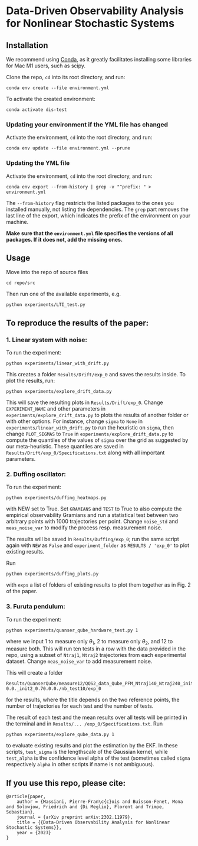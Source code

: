 # Data-Driven Observability Analysis for Nonlinear Stochastic Systems

## Installation

We recommend using [Conda](https://docs.conda.io/projects/conda/en/latest/user-guide/install/index.html), 
as it greatly facilitates installing some libraries for Mac M1 users, such as scipy.

Clone the repo, `cd` into its root directory, and run:
```
conda env create --file environment.yml
```

To activate the created environment:
```
conda activate dis-test
```

### Updating your environment if the YML file has changed

Activate the environment, `cd` into the root directory, and run:
```
conda env update --file environment.yml --prune
```

### Updating the YML file

Activate the environment, `cd` into the root directory, and run:
```
conda env export --from-history | grep -v "^prefix: " > environment.yml
```
The `--from-history` flag restricts the listed packages to the ones you installed manually, not listing the dependencies.
The `grep` part removes the last line of the export, which indicates the prefix of the environment on your machine.

**Make sure that the `environment.yml` file specifies the versions of all packages. If it does not, add the missing ones.**


## Usage

Move into the repo of source files
```
cd repo/src
```
Then run one of the available experiments, e.g.
```
python experiments/LTI_test.py
```



## To reproduce the results of the paper:

### 1. Linear system with noise:

To run the experiment:
```
python experiments/linear_with_drift.py
```
This creates a folder `Results/Drift/exp_0` and saves the results inside. To 
plot the results, run:
```
python experiments/explore_drift_data.py
```
This will save the resulting plots in `Results/Drift/exp_0`. Change 
`EXPERIMENT_NAME` and other parameters in `experiments/explore_drift_data.py` 
to plots the results of another folder or with other options. 
For instance, change `sigma` to `None` in `experiments/linear_with_drift.py` to 
run the heuristic on `sigma`, then change `PLOT_SIGMAS` to `True` in 
`experiments/explore_drift_data.py` to compute the quantiles of the values 
of `sigma` over the grid as suggested by our meta-heuristic. These quantiles 
are saved in `Results/Drift/exp_0/Specifications.txt` along with all 
important parameters.

### 2. Duffing oscillator:
To run the experiment:
```
python experiments/duffing_heatmaps.py
```
with NEW set to True. Set `GRAMIANS` and `TEST` to True to also compute the 
empirical observability Gramians and run a statistical test between two 
arbitrary points with 1000 trajectories per point. Change `noise_std` and 
`meas_noise_var` to modify the process resp. measurement noise.

The results will be saved in `Results/Duffing/exp_0`; run the same script 
again with `NEW` as `False` and `experiment_folder` as `RESULTS / 'exp_0'` to plot 
existing results. 

Run 
```
python experiments/duffing_plots.py
```
with `exps` a list of folders of existing results to plot them together as in 
Fig. 2 of the paper.

### 3. Furuta pendulum:
To run the experiment:
```
python experiments/quanser_qube_hardware_test.py 1
```
where we input 1 to measure only $\theta_1$, 2 to measure only $\theta_2$, 
and 12 to measure both. This will run ten tests in a row with the data 
provided in the repo, using a subset of `Ntraj1`, `Ntraj2` trajectories from 
each experimental dataset. Change `meas_noise_var` to add measurement noise.

This will create a folder 
```
Results/QuanserQube/measure12/QQS2_data_Qube_PFM_Ntraj140_Ntraj240_init1_0.0.
0.0._init2_0.70.0.0./nb_test10/exp_0
```
for the results, where the title depends on the two reference points, the 
number of trajectories for each test and the number of tests. 

The result of each test and the mean results over all tests will be printed in 
the terminal and in `Results/...
/exp_0/Specifications.txt`. Run
```
python experiments/explore_qube_data.py 1
```
to evaluate existing results and plot the estimation by the EKF. In these 
scripts, `test_sigma` is the lengthscale of the Gaussian kernel, while 
`test_alpha` is the confidence level alpha of the test (sometimes called 
`sigma` respectively `alpha` in other scripts if name is not ambiguous).



## If you use this repo, please cite:
```
@article{paper,
	author = {Massiani, Pierre-Fran\c{c}ois and Buisson-Fenet, Mona and Solowjow, Friedrich and {Di Meglio}, Florent and Trimpe, Sebastian},
	journal = {arXiv preprint arXiv:2302.11979},
	title = {{Data-Driven Observability Analysis for Nonlinear Stochastic Systems}},
	year = {2023}
}
```
